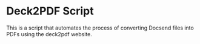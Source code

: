 # Deck2PDF Script
This is a script that automates the process of converting Docsend files into PDFs using the deck2pdf website.
